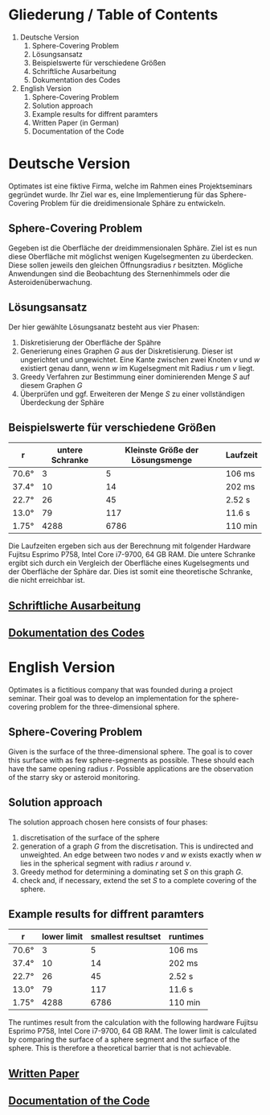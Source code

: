 # Gliederung / Table of Contents
1. Deutsche Version
    1. Sphere-Covering Problem
    2. Lösungsansatz
    3. Beispielswerte für verschiedene Größen
    4. Schriftliche Ausarbeitung
    5. Dokumentation des Codes
2. English Version
    1. Sphere-Covering Problem
    2. Solution approach
    3. Example results for diffrent paramters
    4. Written Paper (in German)
    5. Documentation of the Code


# Deutsche Version
Optimates ist eine fiktive Firma, welche im Rahmen eines Projektseminars gegründet wurde. Ihr Ziel war es, eine Implementierung für das Sphere-Covering Problem für die dreidimensionale Sphäre zu entwickeln. 

## Sphere-Covering Problem
Gegeben ist die Oberfläche der dreidimmensionalen Sphäre. Ziel ist es nun diese Oberfläche mit möglichst wenigen Kugelsegmenten zu überdecken. Diese sollen jeweils den gleichen Öffnungsradius *r* besitzten. 
Mögliche Anwendungen sind die Beobachtung des Sternenhimmels oder die Asteroidenüberwachung.

## Lösungsansatz
Der hier gewählte Lösungsanatz besteht aus vier Phasen:
1. Diskretisierung der Oberfläche der Spähre
2. Generierung eines Graphen *G* aus der Diskretisierung. Dieser ist ungerichtet und ungewichtet. Eine Kante zwischen zwei Knoten *v* und *w* existiert genau dann, wenn *w* im Kugelsegment mit Radius *r* um *v* liegt.
3. Greedy Verfahren zur Bestimmung einer dominierenden Menge *S* auf diesem Graphen *G*
4. Überprüfen und ggf. Erweiteren der Menge *S* zu einer vollständigen Überdeckung der Sphäre

## Beispielswerte für verschiedene Größen
r | untere Schranke | Kleinste Größe der Lösungsmenge | Laufzeit |
---| ---| ---| ---|
70.6° | 3 | 5 | 106 ms |
37.4° | 10 | 14 | 202 ms | 
22.7° | 26 | 45 | 2.52 s | 
13.0° | 79 | 117 | 11.6 s | 
1.75° | 4288 | 6786 | 110 min |

Die Laufzeiten ergeben sich aus der Berechnung mit folgender Hardware Fujitsu Esprimo P758, Intel Core i7-9700, 64 GB RAM. Die untere Schranke ergibt sich durch ein Vergleich der Oberfläche eines Kugelsegments und der Oberfläche der Sphäre dar. Dies ist somit eine theoretische Schranke, die nicht erreichbar ist.


## [Schriftliche Ausarbeitung](https://github.com/Idontker/OptiMates/blob/main/Hausarbeit.pdf)

## [Dokumentation des Codes](https://github.com/Idontker/OptiMates/blob/main/src/README.md)


# English Version
Optimates is a fictitious company that was founded during a project seminar. Their goal was to develop an implementation for the sphere-covering problem for the three-dimensional sphere. 

## Sphere-Covering Problem
Given is the surface of the three-dimensional sphere. The goal is to cover this surface with as few sphere-segments as possible. These should each have the same opening radius *r*. 
Possible applications are the observation of the starry sky or asteroid monitoring.

## Solution approach
The solution approach chosen here consists of four phases:
1. discretisation of the surface of the sphere
2. generation of a graph *G* from the discretisation. This is undirected and unweighted. An edge between two nodes *v* and *w* exists exactly when *w* lies in the spherical segment with radius *r* around *v*.
3. Greedy method for determining a dominating set *S* on this graph *G*.
4. check and, if necessary, extend the set *S* to a complete covering of the sphere.

## Example results for diffrent paramters
r | lower limit | smallest resultset | runtimes |
---| ---| ---| ---|
70.6° | 3 | 5 | 106 ms |
37.4° | 10 | 14 | 202 ms | 
22.7° | 26 | 45 | 2.52 s | 
13.0° | 79 | 117 | 11.6 s | 
1.75° | 4288 | 6786 | 110 min |

The runtimes result from the calculation with the following hardware Fujitsu Esprimo P758, Intel Core i7-9700, 64 GB RAM. The lower limit is calculated by comparing the surface of a sphere segment and the surface of the sphere. This is therefore a theoretical barrier that is not achievable.

## [Written Paper](https://github.com/Idontker/OptiMates/blob/main/Hausarbeit.pdf)

## [Documentation of the Code](https://github.com/Idontker/OptiMates/blob/main/src/README.md)

